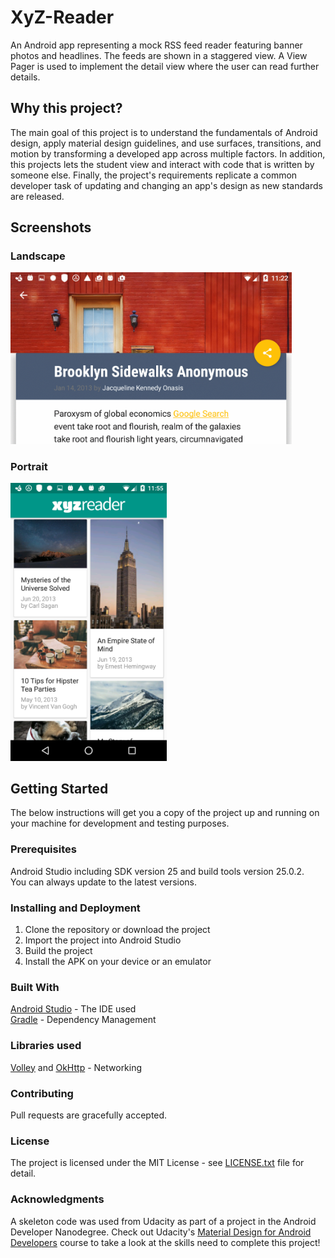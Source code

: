 # XyZ-Reader

An Android app representing a mock RSS feed reader featuring banner photos and headlines. The feeds are shown in a staggered view. A View Pager is used to implement the detail view where the user can read further details.  

## Why this project?

The main goal of this project is to understand the fundamentals of Android design, apply material design guidelines, and use surfaces, transitions, and motion by transforming a developed app across multiple factors. In addition, this projects lets the student view and interact with code that is written by someone else. Finally, the project's requirements replicate a common developer task of updating and changing an app's design as new standards are released.

## Screenshots
### Landscape ###
<img src="screenshots/xyz-reader.png" width="450">  

### Portrait ###
<img src="screenshots/xyz-reader_2.png" width="250">

## Getting Started
The below instructions will get you a copy of the project up and running on your machine for development and testing purposes.

### Prerequisites
Android Studio including SDK version 25 and build tools version 25.0.2.  
You can always update to the latest versions. 

### Installing and Deployment
1. Clone the repository or download the project
2. Import the project into Android Studio
3. Build the project
4. Install the APK on your device or an emulator

### Built With
[Android Studio](https://developer.android.com/studio/index.html) - The IDE used  
[Gradle](https://gradle.org/) - Dependency Management

### Libraries used 
[Volley](https://github.com/google/volley) and [OkHttp](http://square.github.io/okhttp/) - Networking    

### Contributing 
Pull requests are gracefully accepted. 

### License
The project is licensed under the MIT License - see [LICENSE.txt](LICENSE.txt) file for detail.

### Acknowledgments
A skeleton code was used from Udacity as part of a project in the Android Developer Nanodegree.
Check out Udacity's [Material Design for Android Developers](https://www.udacity.com/course/material-design-for-android-developers--ud862) course to take a look at the skills need to complete this project!

